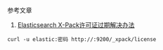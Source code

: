 参考文章

1. [Elasticsearch X-Pack许可证过期解决办法](https://blog.csdn.net/qq_24614323/article/details/103272492)

```
curl -u elastic:密码 http://:9200/_xpack/license
```
